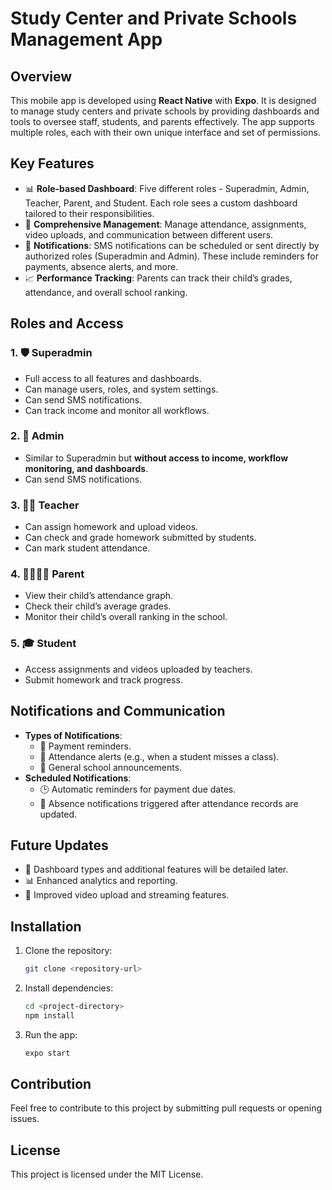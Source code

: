 # Study Center and Private Schools Management App

## Overview
This mobile app is developed using **React Native** with **Expo**. It is designed to manage study centers and private schools by providing dashboards and tools to oversee staff, students, and parents effectively. The app supports multiple roles, each with their own unique interface and set of permissions.

## Key Features
- 📊 **Role-based Dashboard**: Five different roles - Superadmin, Admin, Teacher, Parent, and Student. Each role sees a custom dashboard tailored to their responsibilities.
- 🏫 **Comprehensive Management**: Manage attendance, assignments, video uploads, and communication between different users.
- 📩 **Notifications**: SMS notifications can be scheduled or sent directly by authorized roles (Superadmin and Admin). These include reminders for payments, absence alerts, and more.
- 📈 **Performance Tracking**: Parents can track their child’s grades, attendance, and overall school ranking.

## Roles and Access
### 1. 🛡️ Superadmin
- Full access to all features and dashboards.
- Can manage users, roles, and system settings.
- Can send SMS notifications.
- Can track income and monitor all workflows.

### 2. 🏢 Admin
- Similar to Superadmin but **without access to income, workflow monitoring, and dashboards**.
- Can send SMS notifications.

### 3. 👨‍🏫 Teacher
- Can assign homework and upload videos.
- Can check and grade homework submitted by students.
- Can mark student attendance.

### 4. 👨‍👩‍👧‍👦 Parent
- View their child’s attendance graph.
- Check their child’s average grades.
- Monitor their child’s overall ranking in the school.

### 5. 🎓 Student
- Access assignments and videos uploaded by teachers.
- Submit homework and track progress.

## Notifications and Communication
- **Types of Notifications**:
  - 💸 Payment reminders.
  - 🚨 Attendance alerts (e.g., when a student misses a class).
  - 📢 General school announcements.
- **Scheduled Notifications**:
  - 🕒 Automatic reminders for payment due dates.
  - 📅 Absence notifications triggered after attendance records are updated.

## Future Updates
- 📂 Dashboard types and additional features will be detailed later.
- 📊 Enhanced analytics and reporting.
- 🎥 Improved video upload and streaming features.

## Installation
1. Clone the repository:
   ```bash
   git clone <repository-url>
   ```
2. Install dependencies:
   ```bash
   cd <project-directory>
   npm install
   ```
3. Run the app:
   ```bash
   expo start
   ```

## Contribution
Feel free to contribute to this project by submitting pull requests or opening issues.

## License
This project is licensed under the MIT License.

